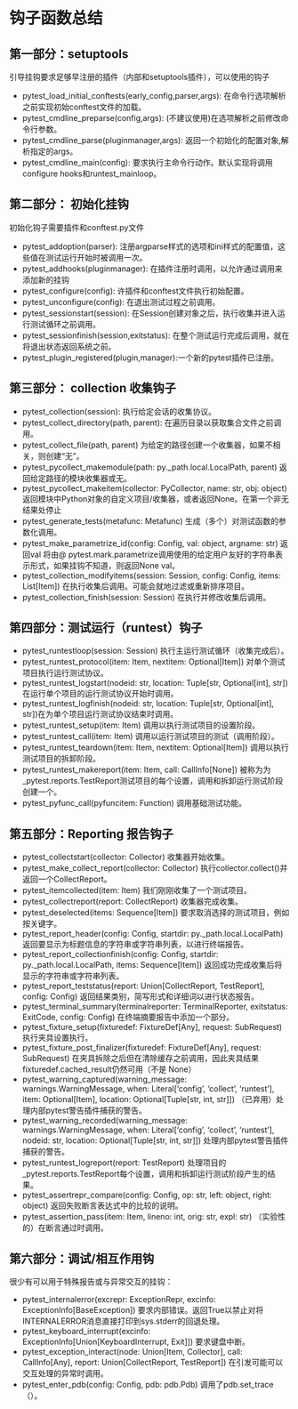 # 钩子函数总结

## 第一部分：setuptools

引导挂钩要求足够早注册的插件（内部和setuptools插件），可以使用的钩子

- pytest_load_initial_conftests(early_config,parser,args): 在命令行选项解析之前实现初始conftest文件的加载。
- pytest_cmdline_preparse(config,args): (不建议使用)在选项解析之前修改命令行参数。
- pytest_cmdline_parse(pluginmanager,args): 返回一个初始化的配置对象,解析指定的args。
- pytest_cmdline_main(config): 要求执行主命令行动作。默认实现将调用configure hooks和runtest_mainloop。

## 第二部分： 初始化挂钩

初始化钩子需要插件和conftest.py文件

- pytest_addoption(parser): 注册argparse样式的选项和ini样式的配置值，这些值在测试运行开始时被调用一次。
- pytest_addhooks(pluginmanager): 在插件注册时调用，以允许通过调用来添加新的挂钩
- pytest_configure(config): 许插件和conftest文件执行初始配置。
- pytest_unconfigure(config): 在退出测试过程之前调用。
- pytest_sessionstart(session): 在Session创建对象之后，执行收集并进入运行测试循环之前调用。
- pytest_sessionfinish(session,exitstatus): 在整个测试运行完成后调用，就在将退出状态返回系统之前。
- pytest_plugin_registered(plugin,manager):一个新的pytest插件已注册。

## 第三部分： collection 收集钩子

- pytest_collection(session): 执行给定会话的收集协议。
- pytest_collect_directory(path, parent): 在遍历目录以获取集合文件之前调用。
- pytest_collect_file(path, parent) 为给定的路径创建一个收集器，如果不相关，则创建“无”。
- pytest_pycollect_makemodule(path: py._path.local.LocalPath, parent) 返回给定路径的模块收集器或无。
- pytest_pycollect_makeitem(collector: PyCollector, name: str, obj: object) 返回模块中Python对象的自定义项目/收集器，或者返回None。在第一个非无结果处停止
- pytest_generate_tests(metafunc: Metafunc) 生成（多个）对测试函数的参数化调用。
- pytest_make_parametrize_id(config: Config, val: object, argname: str) 返回val 将由@ pytest.mark.parametrize调用使用的给定用户友好的字符串表示形式，如果挂钩不知道，则返回None val。
- pytest_collection_modifyitems(session: Session, config: Config, items: List[Item]) 在执行收集后调用。可能会就地过滤或重新排序项目。
- pytest_collection_finish(session: Session) 在执行并修改收集后调用。

## 第四部分：测试运行（runtest）钩子

- pytest_runtestloop(session: Session) 执行主运行测试循环（收集完成后）。
- pytest_runtest_protocol(item: Item, nextitem: Optional[Item]) 对单个测试项目执行运行测试协议。
- pytest_runtest_logstart(nodeid: str, location: Tuple[str, Optional[int], str]) 在运行单个项目的运行测试协议开始时调用。
- pytest_runtest_logfinish(nodeid: str, location: Tuple[str, Optional[int], str])在为单个项目运行测试协议结束时调用。
- pytest_runtest_setup(item: Item) 调用以执行测试项目的设置阶段。
- pytest_runtest_call(item: Item) 调用以运行测试项目的测试（调用阶段）。
- pytest_runtest_teardown(item: Item, nextitem: Optional[Item]) 调用以执行测试项目的拆卸阶段。
- pytest_runtest_makereport(item: Item, call: CallInfo[None]) 被称为为_pytest.reports.TestReport测试项目的每个设置，调用和拆卸运行测试阶段创建一个。
- pytest_pyfunc_call(pyfuncitem: Function) 调用基础测试功能。

## 第五部分：Reporting 报告钩子

- pytest_collectstart(collector: Collector) 收集器开始收集。
- pytest_make_collect_report(collector: Collector) 执行collector.collect()并返回一个CollectReport。
- pytest_itemcollected(item: Item) 我们刚刚收集了一个测试项目。
- pytest_collectreport(report: CollectReport) 收集器完成收集。
- pytest_deselected(items: Sequence[Item]) 要求取消选择的测试项目，例如按关键字。
- pytest_report_header(config: Config, startdir: py._path.local.LocalPath) 返回要显示为标题信息的字符串或字符串列表，以进行终端报告。
- pytest_report_collectionfinish(config: Config, startdir: py._path.local.LocalPath, items: Sequence[Item]) 返回成功完成收集后将显示的字符串或字符串列表。
- pytest_report_teststatus(report: Union[CollectReport, TestReport], config: Config) 返回结果类别，简写形式和详细词以进行状态报告。
- pytest_terminal_summary(terminalreporter: TerminalReporter, exitstatus: ExitCode, config: Config) 在终端摘要报告中添加一个部分。
- pytest_fixture_setup(fixturedef: FixtureDef[Any], request: SubRequest) 执行夹具设置执行。
- pytest_fixture_post_finalizer(fixturedef: FixtureDef[Any], request: SubRequest) 在夹具拆除之后但在清除缓存之前调用，因此夹具结果fixturedef.cached_result仍然可用（不是 None）
- pytest_warning_captured(warning_message: warnings.WarningMessage, when: Literal[‘config’, ‘collect’, ‘runtest’], item: Optional[Item], location: Optional[Tuple[str, int, str]]) （已弃用）处理内部pytest警告插件捕获的警告。
- pytest_warning_recorded(warning_message: warnings.WarningMessage, when: Literal[‘config’, ‘collect’, ‘runtest’], nodeid: str, location: Optional[Tuple[str, int, str]]) 处理内部pytest警告插件捕获的警告。
- pytest_runtest_logreport(report: TestReport) 处理项目的_pytest.reports.TestReport每个设置，调用和拆卸运行测试阶段产生的结果。
- pytest_assertrepr_compare(config: Config, op: str, left: object, right: object) 返回失败断言表达式中的比较的说明。
- pytest_assertion_pass(item: Item, lineno: int, orig: str, expl: str) （实验性的）在断言通过时调用。

## 第六部分：调试/相互作用钩

很少有可以用于特殊报告或与异常交互的挂钩：

- pytest_internalerror(excrepr: ExceptionRepr, excinfo: ExceptionInfo[BaseException]) 要求内部错误。返回True以禁止对将INTERNALERROR消息直接打印到sys.stderr的回退处理。
- pytest_keyboard_interrupt(excinfo: ExceptionInfo[Union[KeyboardInterrupt, Exit]]) 要求键盘中断。
- pytest_exception_interact(node: Union[Item, Collector], call: CallInfo[Any], report: Union[CollectReport, TestReport]) 在引发可能可以交互处理的异常时调用。
- pytest_enter_pdb(config: Config, pdb: pdb.Pdb) 调用了pdb.set_trace（）。